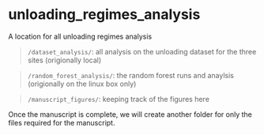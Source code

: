 # unloading_regimes_analysis
A location for all unloading regimes analysis

> `/dataset_analysis/`: all analysis on the unloading dataset for the three sites (origionally local)

> `/random_forest_analysis/`: the random forest runs and anaylsis (origionally on the linux box only)

> `/manuscript_figures/`: keeping track of the figures here


Once the manuscript is complete, we will create another folder for only the files required for the manuscript. 
